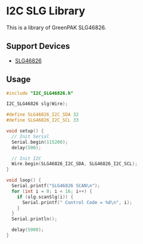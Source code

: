 # I2C SLG Library

This is a library of GreenPAK SLG46826.

## Support Devices

- [SLG46826](https://www.dialog-semiconductor.com/products/slg46826)

## Usage
```c
#include "I2C_SLG46826.h"

I2C_SLG46826 slg(Wire);

#define SLG46826_I2C_SDA 32
#define SLG46826_I2C_SCL 33

void setup() {
  // Init Serial
  Serial.begin(115200);
  delay(500);

  // Init I2C
  Wire.begin(SLG46826_I2C_SDA, SLG46826_I2C_SCL);
}

void loop() {
  Serial.printf("SLG46826 SCAN\n");
  for (int i = 0; i < 16; i++) {
    if (slg.scanSlg(i)) {
      Serial.printf(" Control Code = %d\n", i);
    }
  }
  Serial.println();

  delay(5000);
}
```

